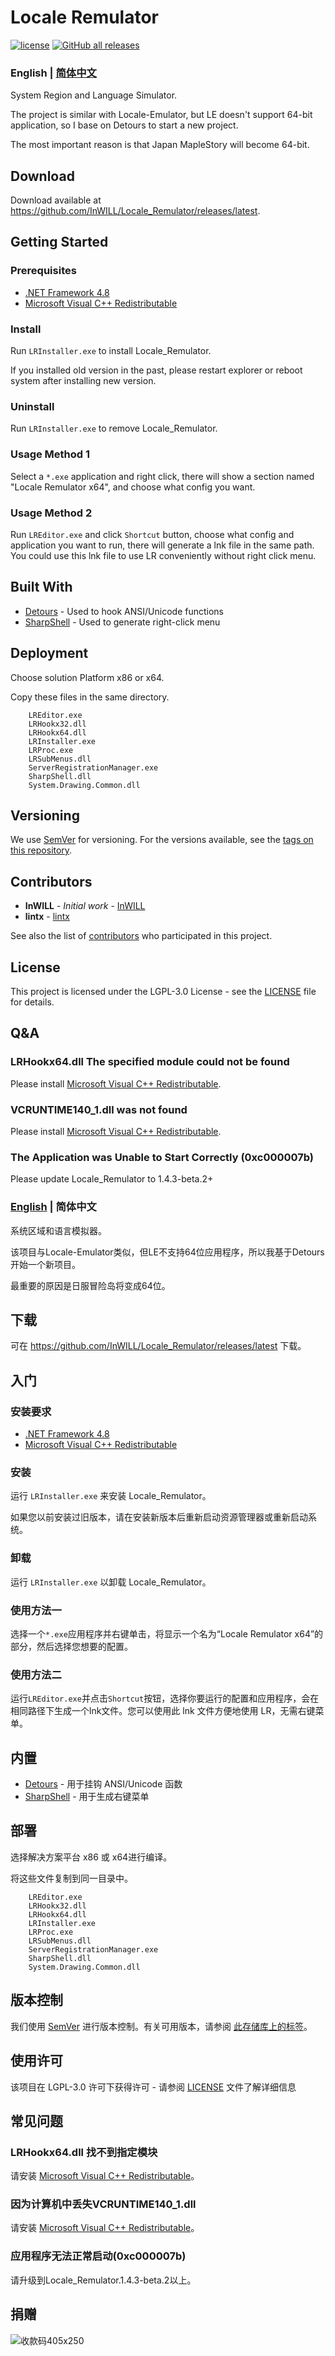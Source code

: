 # Locale Remulator

[![license](https://img.shields.io/github/license/InWILL/Locale_Remulator.svg)](https://www.gnu.org/licenses/lgpl-3.0.en.html)
[![GitHub all releases](https://img.shields.io/github/downloads/InWILL/Locale_Remulator/total)](https://github.com/Huang7741/LR/releases)

### English | [简体中文](#english--%E7%AE%80%E4%BD%93%E4%B8%AD%E6%96%87-1)

System Region and Language Simulator.

The project is similar with Locale-Emulator, but LE doesn't support 64-bit application, so I base on Detours to start a new project.

The most important reason is that Japan MapleStory will become 64-bit.

## Download

Download available at <https://github.com/InWILL/Locale_Remulator/releases/latest>.

## Getting Started

### Prerequisites

* [.NET Framework 4.8](https://dotnet.microsoft.com/en-us/download/dotnet-framework/net48)
* [Microsoft Visual C++ Redistributable](https://docs.microsoft.com/en-US/cpp/windows/latest-supported-vc-redist?view=msvc-170)

### Install

Run `LRInstaller.exe` to install Locale_Remulator.

If you installed old version in the past, please restart explorer or reboot system after installing new version.

### Uninstall

Run `LRInstaller.exe` to remove Locale_Remulator.

### Usage Method 1

Select a `*.exe` application and right click, there will show a section named "Locale Remulator x64", and choose what config you want.

### Usage Method 2

Run `LREditor.exe` and click `Shortcut` button, choose what config and application you want to run, there will generate a lnk file in the same path. You could use this lnk file to use LR conveniently without right click menu.

## Built With

* [Detours](https://github.com/microsoft/Detours) - Used to hook ANSI/Unicode functions
* [SharpShell](https://github.com/dwmkerr/sharpshell) - Used to generate right-click menu

## Deployment

Choose solution Platform x86 or x64.

Copy these files in the same directory.

```
    LREditor.exe
    LRHookx32.dll
    LRHookx64.dll
    LRInstaller.exe
    LRProc.exe
    LRSubMenus.dll
    ServerRegistrationManager.exe
    SharpShell.dll
    System.Drawing.Common.dll
```

## Versioning

We use [SemVer](http://semver.org/) for versioning. For the versions available, see the [tags on this repository](https://github.com/InWILL/Locale_Remulator/tags). 

## Contributors

* **InWILL** - *Initial work* - [InWILL](https://github.com/InWILL)
* **lintx** - [lintx](https://github.com/lintx)

See also the list of [contributors](https://github.com/InWILL/Locale_Remulator/graphs/contributors) who participated in this project.

## License

This project is licensed under the LGPL-3.0 License - see the [LICENSE](LICENSE) file for details.

## Q&A

### LRHookx64.dll The specified module could not be found

Please install [Microsoft Visual C++ Redistributable](https://docs.microsoft.com/en-US/cpp/windows/latest-supported-vc-redist?view=msvc-170).

### VCRUNTIME140_1.dll was not found

Please install [Microsoft Visual C++ Redistributable](https://docs.microsoft.com/en-US/cpp/windows/latest-supported-vc-redist?view=msvc-170).

### The Application was Unable to Start Correctly (0xc000007b)

Please update Locale_Remulator to 1.4.3-beta.2+


### [English](#english--%E7%AE%80%E4%BD%93%E4%B8%AD%E6%96%87) | 简体中文

系统区域和语言模拟器。

该项目与Locale-Emulator类似，但LE不支持64位应用程序，所以我基于Detours开始一个新项目。

最重要的原因是日服冒险岛将变成64位。

## 下载

可在 <https://github.com/InWILL/Locale_Remulator/releases/latest> 下载。

## 入门

### 安装要求

* [.NET Framework 4.8](https://dotnet.microsoft.com/en-us/download/dotnet-framework/net48)
* [Microsoft Visual C++ Redistributable](https://docs.microsoft.com/en-US/cpp/windows/latest-supported-vc-redist?view=msvc-170)

### 安装

运行 `LRInstaller.exe` 来安装 Locale_Remulator。

如果您以前安装过旧版本，请在安装新版本后重新启动资源管理器或重新启动系统。

### 卸载

运行 `LRInstaller.exe` 以卸载 Locale_Remulator。

### 使用方法一

选择一个`*.exe`应用程序并右键单击，将显示一个名为“Locale Remulator x64”的部分，然后选择您想要的配置。

### 使用方法二

运行`LREditor.exe`并点击`Shortcut`按钮，选择你要运行的配置和应用程序，会在相同路径下生成一个lnk文件。您可以使用此 lnk 文件方便地使用 LR，无需右键菜单。

## 内置

* [Detours](https://github.com/microsoft/Detours) - 用于挂钩 ANSI/Unicode 函数
* [SharpShell](https://github.com/dwmkerr/sharpshell) - 用于生成右键菜单

## 部署

选择解决方案平台 x86 或 x64进行编译。

将这些文件复制到同一目录中。

```
    LREditor.exe
    LRHookx32.dll
    LRHookx64.dll
    LRInstaller.exe
    LRProc.exe
    LRSubMenus.dll
    ServerRegistrationManager.exe
    SharpShell.dll
    System.Drawing.Common.dll
```

## 版本控制

我们使用 [SemVer](http://semver.org/) 进行版本控制。有关可用版本，请参阅 [此存储库上的标签](https://github.com/InWILL/Locale_Remulator/tags)。

## 使用许可

该项目在 LGPL-3.0 许可下获得许可 - 请参阅 [LICENSE](LICENSE) 文件了解详细信息

## 常见问题

### LRHookx64.dll 找不到指定模块

请安装 [Microsoft Visual C++ Redistributable](https://docs.microsoft.com/en-US/cpp/windows/latest-supported-vc-redist?view=msvc-170)。

### 因为计算机中丢失VCRUNTIME140_1.dll

请安装 [Microsoft Visual C++ Redistributable](https://docs.microsoft.com/en-US/cpp/windows/latest-supported-vc-redist?view=msvc-170)。

### 应用程序无法正常启动(0xc000007b)

请升级到Locale_Remulator.1.4.3-beta.2以上。

## 捐赠

![收款码405x250](https://user-images.githubusercontent.com/13805009/185916994-6a17d723-27f6-4eec-8571-ad869ad99cf0.png)
